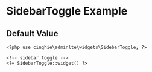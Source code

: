 SidebarToggle Example
=======================

## Default Value

```
<?php use cinghie\adminlte\widgets\SidebarToggle; ?>

<!-- sidebar toggle -->
<?= SidebarToggle::widget() ?>
```
